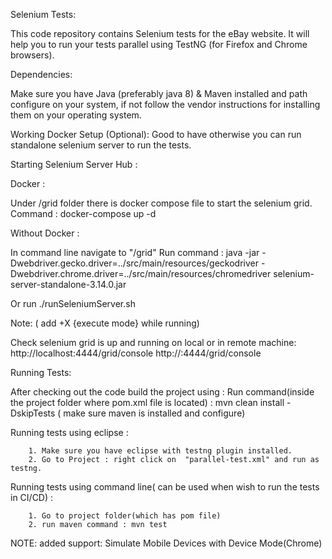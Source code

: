 Selenium Tests:	

This code repository contains Selenium tests for the eBay website.
It will help you to run your tests parallel using TestNG (for Firefox and Chrome browsers).
 
Dependencies:

Make sure you have Java (preferably java 8) & Maven installed and path configure on your system, if not follow the vendor instructions for installing them on your operating system.

Working Docker Setup (Optional): 
Good to have otherwise you can run standalone selenium server to run the tests.

Starting Selenium Server Hub : 

Docker :

Under <Project>/grid folder there is docker compose file to start the selenium grid.
Command : docker-compose up -d

Without Docker : 

In command line navigate to "<Project>/grid"
Run command : 
java -jar -Dwebdriver.gecko.driver=../src/main/resources/geckodriver -Dwebdriver.chrome.driver=../src/main/resources/chromedriver selenium-server-standalone-3.14.0.jar

Or run ./runSeleniumServer.sh 

Note: 
( add +X {execute mode} while running) 

Check selenium grid is up and running on local or in remote machine:
http://localhost:4444/grid/console
http://<remote-machine-ip>:4444/grid/console



Running Tests:

After checking out the code build the project using :
Run command(inside the project folder where pom.xml file is located) : mvn clean install -DskipTests ( make sure maven is installed and configure)

Running tests using eclipse : 

        1. Make sure you have eclipse with testng plugin installed.
        2. Go to Project : right click on  "parallel-test.xml" and run as testng.
	
Running tests using command line( can be used when wish to run the tests in CI/CD) :

        1. Go to project folder(which has pom file)
        2. run maven command : mvn test

NOTE:
added support: Simulate Mobile Devices with Device Mode(Chrome)

